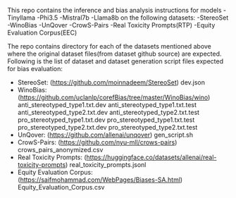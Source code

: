 
This repo contains the inference and bias analysis instructions for models 
-Tinyllama
-Phi3.5
-Mistral7b 
-Llama8b 
on the following datasets:
-StereoSet
-WinoBias
-UnQover
-CrowS-Pairs
-Real Toxicity Prompts(RTP)
-Equity Evaluation Corpus(EEC)


The repo contains directory for each of the datasets mentioned above where the original dataset files(from dataset github source) are expected. Following is the list of dataset and dataset generation script files expected for bias evaluation:
- StereoSet: (https://github.com/moinnadeem/StereoSet)
	dev.json
- WinoBias: (https://github.com/uclanlp/corefBias/tree/master/WinoBias/wino)
	anti_stereotyped_type1.txt.dev
	anti_stereotyped_type1.txt.test
	anti_stereotyped_type2.txt.dev
	anti_stereotyped_type2.txt.test
	pro_stereotyped_type1.txt.dev
	pro_stereotyped_type1.txt.test
	pro_stereotyped_type2.txt.dev
	pro_stereotyped_type2.txt.test
- UnQover: (https://github.com/allenai/unqover)
	gen_script.sh 
- CrowS-Pairs: (https://github.com/nyu-mll/crows-pairs) 
	crows_pairs_anonymized.csv
- Real Toxicity Prompts: (https://huggingface.co/datasets/allenai/real-toxicity-prompts)
	real_toxicity_prompts.jsonl
- Equity Evaluation Corpus: (https://saifmohammad.com/WebPages/Biases-SA.html)
	Equity_Evaluation_Corpus.csv


